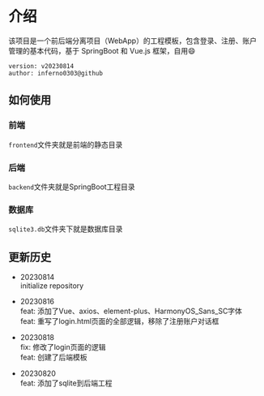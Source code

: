 # 介绍

该项目是一个前后端分离项目（WebApp）的工程模板，包含登录、注册、账户管理的基本代码，基于 SpringBoot 和 Vue.js 框架，自用😄

```
version: v20230814
author: inferno0303@github
```

## 如何使用

### 前端

`frontend`文件夹就是前端的静态目录

### 后端

`backend`文件夹就是SpringBoot工程目录


### 数据库
`sqlite3.db`文件夹下就是数据库目录

## 更新历史

- 20230814  
initialize repository

- 20230816  
feat: 添加了Vue、axios、element-plus、HarmonyOS_Sans_SC字体  
feat: 重写了login.html页面的全部逻辑，移除了注册账户对话框

- 20230818  
fix: 修改了login页面的逻辑  
feat: 创建了后端模板  

- 20230820  
feat: 添加了sqlite到后端工程  

